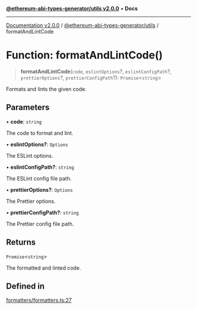 [**@ethereum-abi-types-generator/utils v2.0.0**](../README.md) • **Docs**

***

[Documentation v2.0.0](../../../packages.md) / [@ethereum-abi-types-generator/utils](../README.md) / formatAndLintCode

# Function: formatAndLintCode()

> **formatAndLintCode**(`code`, `eslintOptions`?, `eslintConfigPath`?, `prettierOptions`?, `prettierConfigPath`?): `Promise`\<`string`\>

Formats and lints the given code.

## Parameters

• **code**: `string`

The code to format and lint.

• **eslintOptions?**: `Options`

The ESLint options.

• **eslintConfigPath?**: `string`

The ESLint config file path.

• **prettierOptions?**: `Options`

The Prettier options.

• **prettierConfigPath?**: `string`

The Prettier config file path.

## Returns

`Promise`\<`string`\>

The formatted and linted code.

## Defined in

[formatters/formatters.ts:27](https://github.com/niZmosis/ethereum-abi-types-generator/blob/51c0ac8a6ea35330201860f8469daa0efc6ae8f2/packages/utils/src/formatters/formatters.ts#L27)
